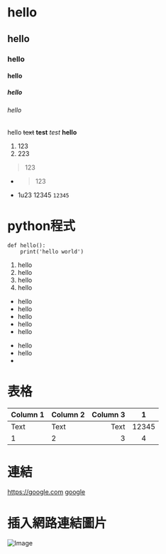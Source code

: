 # hello
## hello
### hello
#### hello
##### hello
###### hello
hello
~~text~~
**test**
*test*
**hello**
1. 123
2. 223


> 123
* > 123
* 1u23
12345 `12345`

# python程式
```python=
def hello():
    print('hello world')
```
1. hello
2. hello
3. hello
4. hello

- hello
- hello
- hello
- hello
- hello

* hello
* hello
*



# 表格
| Column 1 | Column 2 | Column 3 | 1     |
| -------- |:-------- | --------: | :-----: |
| Text     | Text     | Text     | 12345 |
| 1        | 2        | 3        | 4     |

# 連結
<https://google.com>
[google](https://google.com)

# 插入網路連結圖片
![Image](https://pbs.twimg.com/media/DfkhrO1XUAEYkdw.jpg)
